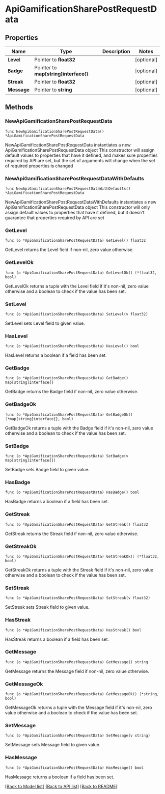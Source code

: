 # ApiGamificationSharePostRequestData

## Properties

Name | Type | Description | Notes
------------ | ------------- | ------------- | -------------
**Level** | Pointer to **float32** |  | [optional] 
**Badge** | Pointer to **map[string]interface{}** |  | [optional] 
**Streak** | Pointer to **float32** |  | [optional] 
**Message** | Pointer to **string** |  | [optional] 

## Methods

### NewApiGamificationSharePostRequestData

`func NewApiGamificationSharePostRequestData() *ApiGamificationSharePostRequestData`

NewApiGamificationSharePostRequestData instantiates a new ApiGamificationSharePostRequestData object
This constructor will assign default values to properties that have it defined,
and makes sure properties required by API are set, but the set of arguments
will change when the set of required properties is changed

### NewApiGamificationSharePostRequestDataWithDefaults

`func NewApiGamificationSharePostRequestDataWithDefaults() *ApiGamificationSharePostRequestData`

NewApiGamificationSharePostRequestDataWithDefaults instantiates a new ApiGamificationSharePostRequestData object
This constructor will only assign default values to properties that have it defined,
but it doesn't guarantee that properties required by API are set

### GetLevel

`func (o *ApiGamificationSharePostRequestData) GetLevel() float32`

GetLevel returns the Level field if non-nil, zero value otherwise.

### GetLevelOk

`func (o *ApiGamificationSharePostRequestData) GetLevelOk() (*float32, bool)`

GetLevelOk returns a tuple with the Level field if it's non-nil, zero value otherwise
and a boolean to check if the value has been set.

### SetLevel

`func (o *ApiGamificationSharePostRequestData) SetLevel(v float32)`

SetLevel sets Level field to given value.

### HasLevel

`func (o *ApiGamificationSharePostRequestData) HasLevel() bool`

HasLevel returns a boolean if a field has been set.

### GetBadge

`func (o *ApiGamificationSharePostRequestData) GetBadge() map[string]interface{}`

GetBadge returns the Badge field if non-nil, zero value otherwise.

### GetBadgeOk

`func (o *ApiGamificationSharePostRequestData) GetBadgeOk() (*map[string]interface{}, bool)`

GetBadgeOk returns a tuple with the Badge field if it's non-nil, zero value otherwise
and a boolean to check if the value has been set.

### SetBadge

`func (o *ApiGamificationSharePostRequestData) SetBadge(v map[string]interface{})`

SetBadge sets Badge field to given value.

### HasBadge

`func (o *ApiGamificationSharePostRequestData) HasBadge() bool`

HasBadge returns a boolean if a field has been set.

### GetStreak

`func (o *ApiGamificationSharePostRequestData) GetStreak() float32`

GetStreak returns the Streak field if non-nil, zero value otherwise.

### GetStreakOk

`func (o *ApiGamificationSharePostRequestData) GetStreakOk() (*float32, bool)`

GetStreakOk returns a tuple with the Streak field if it's non-nil, zero value otherwise
and a boolean to check if the value has been set.

### SetStreak

`func (o *ApiGamificationSharePostRequestData) SetStreak(v float32)`

SetStreak sets Streak field to given value.

### HasStreak

`func (o *ApiGamificationSharePostRequestData) HasStreak() bool`

HasStreak returns a boolean if a field has been set.

### GetMessage

`func (o *ApiGamificationSharePostRequestData) GetMessage() string`

GetMessage returns the Message field if non-nil, zero value otherwise.

### GetMessageOk

`func (o *ApiGamificationSharePostRequestData) GetMessageOk() (*string, bool)`

GetMessageOk returns a tuple with the Message field if it's non-nil, zero value otherwise
and a boolean to check if the value has been set.

### SetMessage

`func (o *ApiGamificationSharePostRequestData) SetMessage(v string)`

SetMessage sets Message field to given value.

### HasMessage

`func (o *ApiGamificationSharePostRequestData) HasMessage() bool`

HasMessage returns a boolean if a field has been set.


[[Back to Model list]](../README.md#documentation-for-models) [[Back to API list]](../README.md#documentation-for-api-endpoints) [[Back to README]](../README.md)


